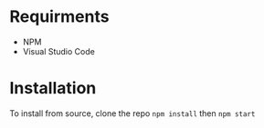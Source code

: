 # Requirments
- NPM
- Visual Studio Code

# Installation
To install from source, clone the repo
`npm install` then
`npm start`
